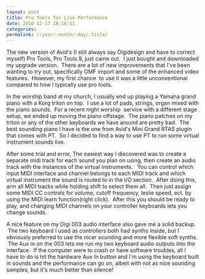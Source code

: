 ```yaml
---
layout: post
title: Pro Tools for Live Performance
date: 2010-12-17 18:16:11
categories: 
permalink: /:year/:month/:day/:title/
---
```

<p>The new version of Avid's (I still always say Digidesign and have to correct myself) Pro Tools, Pro Tools 9, just came out. &nbsp;I just bought and downloaded my upgrade version. &nbsp;There are a lot of new improvements that I've been wanting to try out, specifically OMF import and some of the enhanced video features. &nbsp;However, my first chance &nbsp;to use it was a little unconventional compared to how I typically use pro tools.</p>
<p>In the worship band at my church, I usually end up playing a Yamaha grand piano with a Korg triton on top. &nbsp;I use a lot of pads, strings, organ mixed with the piano sounds. &nbsp;For a recent night worship &nbsp;service with a different stage setup, we ended up moving the piano offstage. &nbsp;The piano patches on my triton or any of the other keyboards we have around are pretty bad. &nbsp;The best sounding piano I have is the one from Avid's Mini Grand RTAS plugin that comes with PT. &nbsp;So I decided to find a way to use PT to run some virtual instrument sounds live.</p>
<!--more-->
<p>After some trial and error, The easiest way I discovered was to create a separate midi track for each sound you plan on using, then create an audio track with the instances of the virtual instruments. &nbsp; You can control which input MIDI interface and channel belongs to each MIDI track and which virtual instrument the sound is routed to in the I/O section. &nbsp;After doing this, arm all MIDI tracks while holding shift to select them all. &nbsp;Then just assign some MIDI CC controls for volume, cutoff frequency, leslie speed, ect. by using the MIDI learn function(right click). &nbsp;After this you should be ready to play, and changing MIDI channels on your controller keyboards lets you change sounds.</p>
<p>A nice feature on my Digi 003 audio interface also gave me a solid backup. &nbsp;The two keyboard I used as controllers both had synths inside, but I obviously preferred to use the nicer sounding and more flexible soft synths. &nbsp;The Aux in on the 003 lets me run my two keyboard audio outputs into the interface. &nbsp;If the computer were to crash or have software troubles, all I have to do is hit the hardware Aux In button and I'm using the keyboard built in sounds and the performance can go on, albeit with not as nice sounding samples, but it's much better than silence!</p>